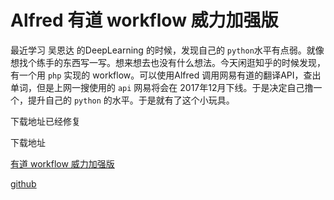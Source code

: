 #  Alfred 有道 workflow 威力加强版

最近学习 吴恩达 的DeepLearning 的时候，发现自己的 `python`水平有点弱。就像想找个练手的东西写一写。想来想去也没有什么想法。今天闲逛知乎的时候发现，有一个用 `php` 实现的 workflow。可以使用Alfred 调用网易有道的翻译API，查出单词，但是上网一搜使用的 `api` 网易将会在 2017年12月下线。于是决定自己撸一个，提升自己的 `python` 的水平。于是就有了这个小玩具。

下载地址已经修复

下载地址

[有道 workflow 威力加强版](https://img.xilidou.com/file/%E6%9C%89%E9%81%93%E5%AD%97%E5%85%B8%E5%A8%81%E5%8A%9B%E5%8A%A0%E5%BC%BA%E7%89%88.alfredworkflow)

[github](https://github.com/diaozxin007/youdao)

